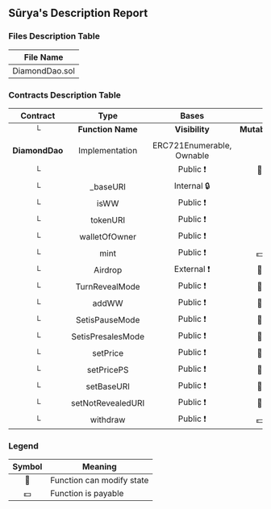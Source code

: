 ## Sūrya's Description Report

### Files Description Table


|  File Name |
|-------------|
| DiamondDao.sol |


### Contracts Description Table


|  Contract  |         Type        |       Bases      |                  |                 |
|:----------:|:-------------------:|:----------------:|:----------------:|:---------------:|
|     └      |  **Function Name**  |  **Visibility**  |  **Mutability**  |  **Modifiers**  |
||||||
| **DiamondDao** | Implementation | ERC721Enumerable, Ownable |||
| └ | <Constructor> | Public ❗️ | 🛑  | ERC721 |
| └ | _baseURI | Internal 🔒 |   | |
| └ | isWW | Public ❗️ |   |NO❗️ |
| └ | tokenURI | Public ❗️ |   |NO❗️ |
| └ | walletOfOwner | Public ❗️ |   |NO❗️ |
| └ | mint | Public ❗️ |  💵 |NO❗️ |
| └ | Airdrop | External ❗️ | 🛑  | onlyOwner |
| └ | TurnRevealMode | Public ❗️ | 🛑  | onlyOwner |
| └ | addWW | Public ❗️ | 🛑  | onlyOwner |
| └ | SetisPauseMode | Public ❗️ | 🛑  | onlyOwner |
| └ | SetisPresalesMode | Public ❗️ | 🛑  | onlyOwner |
| └ | setPrice | Public ❗️ | 🛑  | onlyOwner |
| └ | setPricePS | Public ❗️ | 🛑  | onlyOwner |
| └ | setBaseURI | Public ❗️ | 🛑  | onlyOwner |
| └ | setNotRevealedURI | Public ❗️ | 🛑  | onlyOwner |
| └ | withdraw | Public ❗️ |  💵 | onlyOwner |


### Legend

|  Symbol  |  Meaning  |
|:--------:|-----------|
|    🛑    | Function can modify state |
|    💵    | Function is payable |
